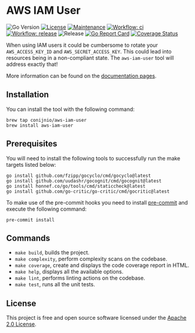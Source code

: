 # AWS IAM User

![Go Version](https://img.shields.io/github/go-mod/go-version/conijnio/aws-iam-user)
[![License](https://img.shields.io/badge/License-Apache2-green.svg)](./LICENSE)
[![Maintenance](https://img.shields.io/badge/Maintained-yes-green.svg)](https://github.com/conijnio/aws-iam-user/graphs/commit-activity)
[![Workflow: ci](https://github.com/conijnio/aws-iam-user/actions/workflows/ci.yml/badge.svg)](https://github.com/conijnio/aws-iam-user/actions/workflows/go.yml)
[![Workflow: release](https://github.com/conijnio/aws-iam-user/actions/workflows/release.yml/badge.svg)](https://github.com/conijnio/aws-iam-user/actions/workflows/goreleaser.yml)
![Release](https://img.shields.io/github/v/release/conijnio/aws-iam-user)
[![Go Report Card](https://goreportcard.com/badge/github.com/conijnio/aws-iam-user)](https://goreportcard.com/report/github.com/conijnio/aws-iam-user)
[![Coverage Status](https://coveralls.io/repos/github/conijnio/aws-iam-user/badge.svg?branch=main)](https://coveralls.io/github/conijnio/aws-iam-user?branch=main)

When using IAM users it could be cumbersome to rotate your `AWS_ACCESS_KEY_ID` and `AWS_SECRET_ACCESS_KEY`.
This could lead into resources being in a non-compliant state. The `aws-iam-user` tool will address exactly that!

More information can be found on the [documentation pages](https://conijnio.github.io/aws-iam-user/).

## Installation

You can install the tool with the following command:

```shell
brew tap conijnio/aws-iam-user
brew install aws-iam-user
```

## Prerequisites

You will need to install the following tools to successfully run the make targets listed below:

```shell
go install github.com/fzipp/gocyclo/cmd/gocyclo@latest
go install github.com/uudashr/gocognit/cmd/gocognit@latest
go install honnef.co/go/tools/cmd/staticcheck@latest
go install github.com/go-critic/go-critic/cmd/gocritic@latest
```

To make use of the pre-commit hooks you need to install [pre-commit](https://pre-commit.com) and execute the following command:

```shell
pre-commit install
```

## Commands

- `make build`, builds the project.
- `make complexity`, perform complexity scans on the codebase.
- `make coverage`, create and displays the code coverage report in HTML.
- `make help`, displays all the available options.
- `make lint`, performs linting actions on the codebase.
- `make test`, runs all the unit tests.

## License

This project is free and open source software licensed under the [Apache 2.0 License](./LICENSE).
